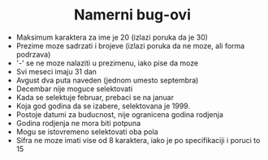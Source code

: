 <h1 align=center> Namerni bug-ovi </h1>
<ul>
<li>Maksimum karaktera za ime je 20 (izlazi poruka da je 30) </li>
<li>Prezime moze sadrzati i brojeve (izlazi poruka da ne moze, ali forma podrzava)</li>
<li>'-' se ne moze nalaziti u prezimenu, iako pise da moze</li>
<li>Svi meseci imaju 31 dan</li>
<li>Avgust dva puta naveden (jednom umesto septembra)</li>
<li>Decembar nije moguce selektovati</li>
<li>Kada se selektuje februar, prebaci se na januar</li>
<li>Koja god godina da se izabere, selektovana je 1999.</li>
<li>Postoje datumi za buducnost, nije ogranicena godina rodjenja</li>
<li>Godina rodjenja ne mora biti potpuna</li>
<li>Mogu se istovremeno selektovati oba pola</li>
<li>Sifra ne moze imati vise od 8 karaktera, iako je po specifikaciji i poruci to 15</li> </ul>